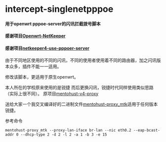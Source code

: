 # intercept-singlenetpppoe
#### 用于openwrt pppoe-server的闪讯拦截拨号脚本

#### 感谢项目[Openwrt-NetKeeper](https://github.com/miao1007/Openwrt-NetKeeper)

#### 感谢项目[netkeeper4-use-pppoer-server](https://github.com/miao1007/Openwrt-NetKeeper/tree/master/netkeeper4-use-pppoer-server)

由于不同地区使用的不同的闪讯，不同的使用者使用着不同的路由器，加之闪讯版本众多，插件不能一一适用。

修改该脚本，更适用于原生openwrt。

本人所在的学校原来使用的是锐捷 而后更换闪讯，锐捷时代同样使用类似思路（实际上很不同）。 原项目[mentohust-v4-proxy](https://github.com/updateing/mentohust-v4-proxy)

送给大家一个我交叉编译好的二进制文件[mentohust-proxy_mtk](https://github.com/F-Light/intercept-to-singlenetpppoe/blob/master/mentohust-proxy_mtk)适用于任何版本锐捷。

参考命令
```
mentohust-proxy_mtk --proxy-lan-iface br-lan --nic eth0.2 --eap-bcast-addr 0 --dhcp-type 2 -d 2 -l 2 -a 1 -b 3 -e 15
```
